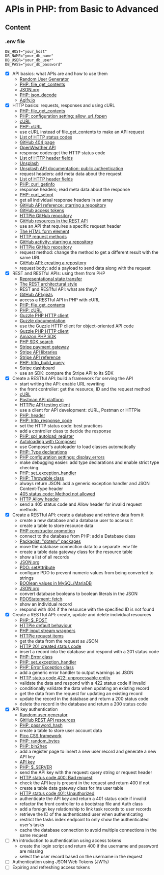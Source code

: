 # APIs in PHP: from Basic to Advanced

## Content

### .env file

```.dotenv
DB_HOST="your_host"
DB_NAME="your_db_name"
DB_USER="your_db_user"
DB_PASS="your_db_password"
```

- [x] API basics: what APIs are and how to use them
  - [Random User Generator](https://randomuser.me/)
  - [PHP: file_get_contents](https://www.php.net/manual/en/function.file-get-contents.php)
  - [JSON.org](https://www.json.org/json-en.html)
  - [PHP: json_decode](https://www.php.net/manual/en/function.json-decode.php)
  - [Agify.io](https://agify.io/)
- [x] HTTP basics: requests, responses and using cURL
  - [PHP: file_get_contents](https://www.php.net/manual/en/function.file-get-contents.php)
  - [PHP: configuration setting: allow_url_fopen](https://www.php.net/manual/en/filesystem.configuration.php#ini.allow-url-fopen)
  - [cURL](https://curl.se/)
  - [PHP: cURL](https://www.php.net/manual/en/book.curl.php)
  - use cURL instead of file_get_contents to make an API request
  - [List of HTTP status codes](https://en.wikipedia.org/wiki/List_of_HTTP_status_codes)
  - [GitHub 404 page](https://github.com/404)
  - [OpenWeather API](https://openweathermap.org/api)
  - response codes:get the HTTP status code
  - [List of HTTP header fields](https://en.wikipedia.org/wiki/List_of_HTTP_header_fields#Request_fields)
  - [Unsplash](https://unsplash.com/)
  - [Unsplash API documentation: public authentication](https://unsplash.com/documentation#public-authentication)
  - request headers: add meta data about the request
  - [List of HTTP header fields](https://en.wikipedia.org/wiki/List_of_HTTP_header_fields#Response_fields)
  - [PHP: curl_getinfo](https://www.php.net/manual/en/function.curl-getinfo.php)
  - response headers; read meta data about the response
  - [PHP: curl_setopt](https://www.php.net/manual/en/function.curl-setopt.php)
  - get all individual response headers in an array
  - [GitHub API reference: starring a repository](https://docs.github.com/en/rest/activity/starring?apiVersion=2022-11-28)
  - [GitHub access tokens](https://github.com/login?return_to=https%3A%2F%2Fgithub.com%2Fsettings%2Ftokens)
  - [HTTPie GitHub repository](https://github.com/httpie/httpie/)
  - [GitHub resources in the REST API](https://docs.github.com/en/rest/overview/resources-in-the-rest-api?apiVersion=2022-11-28#user-agent-required)
  - use an API that requires a specific request header
  - [The HTML form element](https://developer.mozilla.org/en-US/docs/Web/HTML/Element/form)
  - [HTTP request methods](https://en.wikipedia.org/wiki/Hypertext_Transfer_Protocol#Request_methods)
  - [GitHub activity: starring a repository](https://docs.github.com/en/rest/activity/starring?apiVersion=2022-11-28#check-if-a-repository-is-starred-by-the-authenticated-user)
  - [HTTPie GitHub repository](https://github.com/httpie/httpie/)
  - request method: change the method to get a different result with the same URL
  - [GitHub API: creating a repository](https://docs.github.com/en/rest/repos/repos#create-a-repository-for-the-authenticated-user)
  - request body: add a payload to send data along with the request
- [x] REST and RESTful APIs: using them from PHP
  - [Representational state transfer](https://en.wikipedia.org/wiki/Representational_state_transfer)
  - [The REST architectural style](https://www.ics.uci.edu/~fielding/pubs/dissertation/rest_arch_style.htm)
  - REST and RESTful API: what are they?
  - [GitHub API:gists](https://docs.github.com/en/rest/gists?apiVersion=2022-11-28)
  - access a RESTful API in PHP with cURL
  - [PHP: file_get_contents](https://www.php.net/manual/en/function.file-get-contents.php)
  - [PHP: cURL](https://www.php.net/manual/en/book.curl.php)
  - [Guzzle PHP HTTP client](https://docs.guzzlephp.org/en/stable/)
  - [Guzzle documentation](https://docs.guzzlephp.org/en/stable/)
  - use the Guzzle HTTP client for object-oriented API code
  - [Guzzle PHP HTTP client](https://docs.guzzlephp.org/en/stable/)
  - [Amazon PHP SDK](https://aws.amazon.com/sdk-for-php/)
  - [PHP SDK search](https://www.google.co.uk/search?q=php+sdk)
  - [Stripe payment gateway](https://stripe.com/gb)
  - [Stripe API libraries](https://stripe.com/docs/libraries#server-side-libraries)
  - [Stripe API reference](https://stripe.com/docs/api/customers?lang=php)
  - [PHP: http_build_query](https://www.php.net/manual/en/function.http-build-query.php)
  - [Stripe dashboard](https://dashboard.stripe.com/login)
  - use an SDK: compare the Stripe API to its SDK
- [x] Create a RESTful API: build a framework for serving the API
  - start writing the API: enable URL rewriting
  - the front controller: get the resource, ID and the request method
  - [cURL](https://curl.se/)
  - [Postman API platform](https://www.postman.com/)
  - [HTTPie API testing client](https://httpie.io/)
  - use a client for API development: cURL, Postman or HTTPie
  - [PHP: header](https://www.php.net/manual/en/function.header.php)
  - [PHP: http_response_code](https://www.php.net/manual/en/function.http-response-code.php)
  - set the HTTP status code: best practices
  - add a controller class to decide the response
  - [PHP: spl_autoload_register](https://www.php.net/manual/en/function.spl-autoload-register.php)
  - [Autoloading with Composer](https://getcomposer.org/doc/01-basic-usage.md#autoloading)
  - use Composer's autoloader to load classes automatically
  - [PHP: Type declarations](https://www.php.net/manual/en/language.types.declarations.php)
  - [PHP configuration settings: display_errors](https://www.php.net/manual/en/errorfunc.configuration.php#ini.display-errors)
  - make debugging easier: add type declarations and enable strict type checking
  - [PHP: set_exception_handler](https://www.php.net/manual/en/function.set-exception-handler.php)
  - [PHP: Throwable class](https://www.php.net/manual/en/class.throwable.php)
  - always return JSON: add a generic exception handler and JSON Content-Type header
  - [405 status code: Method not allowed](https://developer.mozilla.org/en-US/docs/Web/HTTP/Status/405)
  - [HTTP Allow header](https://developer.mozilla.org/en-US/docs/Web/HTTP/Headers/Allow)
  - send a 405 status code and Allow header for invalid request methods
- [x] Create a RESTful API: create a database and retrieve data from it
  - create a new database and a database user to access it
  - create a table to store resource data
  - [PHP constructor promotion](https://www.php.net/manual/en/language.oop5.decon.php#language.oop5.decon.constructor.promotion)
  - connect to the database from PHP: add a Database class
  - [Packagist: "dotenv" packages](https://packagist.org/?query=dotenv)
  - move the database connection data to a separate .env file
  - create a table data gateway class for the resource table
  - show a list of all records
  - [JSON.org](https://www.json.org/json-en.html)
  - [PDO: setAttribute](https://www.php.net/manual/en/pdo.setattribute.php)
  - configure PDO to prevent numeric values from being converted to strings
  - [BOOlean values in MySQL/MariaDB](https://mariadb.com/kb/en/boolean/)
  - [JSON.org](https://www.json.org/json-en.html)
  - convert database booleans to boolean literals in the JSON
  - [PDOStatement: fetch](https://www.php.net/manual/en/pdostatement.fetch.php)
  - show an individual record
  - respond with 404 if the resource with the specified ID is not found
- [x] Create a RESTful API: create, update and delete individual resources
  - [PHP: $_POST](https://www.php.net/manual/en/reserved.variables.post.php)
  - [HTTPie default behaviour](https://httpie.io/docs/cli/default-behaviour)
  - [PHP input stream wrappers](https://www.php.net/manual/en/wrappers.php.php#wrappers.php.input)
  - [HTTPie request items](https://httpie.io/docs/cli/request-items)
  - get the data from the request as JSON
  - [HTTP 201 created status code](https://developer.mozilla.org/en-US/docs/Web/HTTP/Status/201)
  - insert a record into the database and respond with a 201 status code
  - [PHP: Error class](https://www.php.net/manual/en/class.error.php)
  - [PHP: set_exception_handler](https://www.php.net/manual/en/function.set-exception-handler.php)
  - [PHP: Error Exception class](https://www.php.net/manual/en/class.errorexception.php)
  - add a generic error handler to output warnings as JSON
  - [HTTP status code 422: unprocessable entity](https://developer.mozilla.org/en-US/docs/Web/HTTP/Status/422)
  - validate the data and respond with a 422 status code if invalid
  - conditionally validate the data when updating an existing record
  - get the data from the request for updating an existing record
  - update the record in the database and return a 200 status code
  - delete the record in the database and return a 200 status code
- [x] API key authentication
  - [Random user generator](https://randomuser.me/) 
  - [GitHub REST API resources](https://docs.github.com/en/rest/overview/resources-in-the-rest-api?apiVersion=2022-11-28) 
  - [PHP: password_hash](https://www.php.net/manual/en/function.password-hash.php) 
  - create a table to store user account data
  - [Pico CSS framework](https://picocss.com/)
  - [PHP: random_bytes](https://www.php.net/manual/en/function.random-bytes.php)
  - [PHP: bin2hex](https://www.php.net/manual/en/function.bin2hex.php)
  - add a register page to insert a new user record and generate a new API key
  - [API key](https://en.wikipedia.org/wiki/API_key)
  - [PHP: $_SERVER](https://www.php.net/manual/en/reserved.variables.server.php)
  - send the API key with the request: query string or request header
  - [HTTP status code 400: Bad request](https://developer.mozilla.org/en-US/docs/Web/HTTP/Status/400)
  - check the API key is present in the request and return 400 if not
  - create a table data gateway class for hte user table
  - [HTTP status code 401: Unauthorized](https://developer.mozilla.org/en-US/docs/Web/HTTP/Status/401)
  - authenticate the API key and return a 401 status code if invalid
  - refactor the front controller to a bootstrap file and Auth class
  - add a foreign key relationship to link task records to user records
  - retrieve the ID of the authenticated user when authenticating
  - restrict the tasks index endpoint to only show the authenticated user's tasks
  - cache the database connection to avoid multiple connections in the same request
- [ ] An introduction to authentication using access tokens
  - create the login script and return 400 if the username and password are missing
  - select the user record based on the username in the request
- [ ] Authentication using JSON Web Tokens (JWTs)
- [ ] Expiring and refreshing access tokens